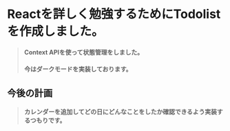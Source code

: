 # Reactを詳しく勉強するためにTodolistを作成しました。
> #### Context APIを使って状態管理をしました。
> #### 今はダークモードを実装しております。

## 今後の計画
> #### カレンダーを追加してどの日にどんなことをしたか確認できるよう実装するつもりです。
